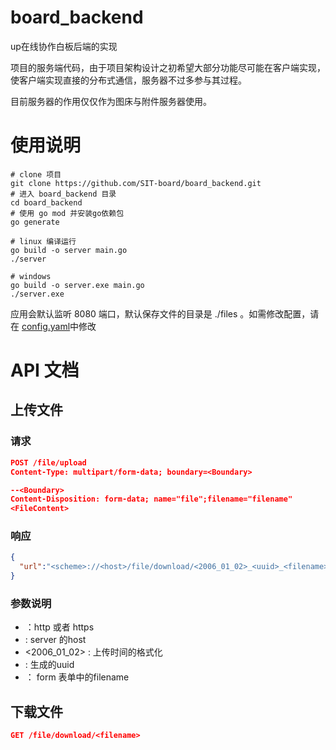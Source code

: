 # board_backend
up在线协作白板后端的实现

项目的服务端代码，由于项目架构设计之初希望大部分功能尽可能在客户端实现，使客户端实现直接的分布式通信，服务器不过多参与其过程。

目前服务器的作用仅仅作为图床与附件服务器使用。

# 使用说明

```shell
# clone 项目
git clone https://github.com/SIT-board/board_backend.git
# 进入 board_backend 目录
cd board_backend
# 使用 go mod 并安装go依赖包
go generate

# linux 编译运行
go build -o server main.go 
./server

# windows
go build -o server.exe main.go
./server.exe
```
应用会默认监听  8080 端口，默认保存文件的目录是 ./files 。如需修改配置，请在 [config.yaml](config.yaml)中修改

# API 文档
## 上传文件
### 请求
```json
POST /file/upload
Content-Type: multipart/form-data; boundary=<Boundary>

--<Boundary>
Content-Disposition: form-data; name="file";filename="filename"
<FileContent>
```
### 响应
```json
{
  "url":"<scheme>://<host>/file/download/<2006_01_02>_<uuid>_<filename>"
}
```
### 参数说明
- <scheme> ：http 或者 https
- <host> :  server 的host
- <2006_01_02> :  上传时间的格式化
- <uuid> : 生成的uuid
- <filename> ： form 表单中的filename

## 下载文件
```json
GET /file/download/<filename>
```
